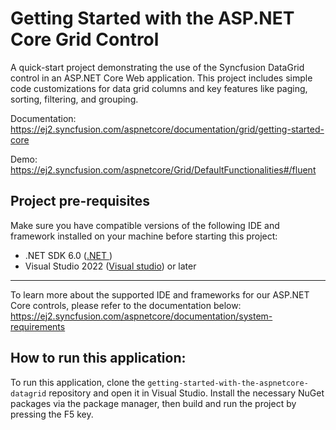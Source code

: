 
# Getting Started with the ASP.NET Core Grid Control

A quick-start project demonstrating the use of the Syncfusion DataGrid control in an ASP.NET Core Web application. This project includes simple code customizations for data grid columns and key features like paging, sorting, filtering, and grouping.

Documentation: https://ej2.syncfusion.com/aspnetcore/documentation/grid/getting-started-core

Demo:  https://ej2.syncfusion.com/aspnetcore/Grid/DefaultFunctionalities#/fluent

## Project pre-requisites 
Make sure you have compatible versions of the following IDE and framework installed on your machine before starting this project:

* .NET SDK 6.0 ([.NET ](https://dotnet.microsoft.com/en-us/download))
* Visual Studio 2022 ([Visual studio](https://visualstudio.microsoft.com/downloads/)) or later
---
To learn more about the supported IDE and frameworks for our ASP.NET Core controls, please refer to the documentation below: 
https://ej2.syncfusion.com/aspnetcore/documentation/system-requirements


## How to run this application:

To run this application, clone the `getting-started-with-the-aspnetcore-datagrid` repository and open it in Visual Studio. Install the necessary NuGet packages via the package manager, then build and run the project by pressing the F5 key.
